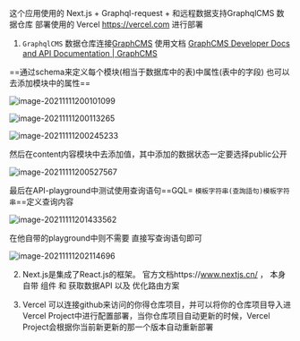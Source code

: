 这个应用使用的 Next.js + Graphql-request + 和远程数据支持GraphqlCMS 数据仓库  部署使用的 Vercel https://vercel.com 进行部署

1.  `GraphqlCMS` 数据仓库连接[GraphCMS](https://app.graphcms.com/5ab6a1643c5c48ae909ef5751507271d/master)   使用文档 [GraphCMS Developer Docs and API Documentation | GraphCMS](https://graphcms.com/docs?_ga=2.248622599.1885780345.1636534016-148160787.1636206339)


==通过schema来定义每个模块(相当于数据库中的表)中属性(表中的字段) 也可以去添加模块中的属性==

![image-20211111200101099](C:\Users\hp\AppData\Roaming\Typora\typora-user-images\image-20211111200101099.png)

![image-20211111200113265](C:\Users\hp\AppData\Roaming\Typora\typora-user-images\image-20211111200113265.png)

![image-20211111200245233](C:\Users\hp\AppData\Roaming\Typora\typora-user-images\image-20211111200245233.png)

然后在content内容模块中去添加值，其中添加的数据状态一定要选择public公开

![image-20211111200527567](C:\Users\hp\AppData\Roaming\Typora\typora-user-images\image-20211111200527567.png)

最后在API-playground中测试使用查询语句==GQL= `模板字符串(查詢語句)模板字符串`==定义查询内容

![image-20211111201433562](C:\Users\hp\AppData\Roaming\Typora\typora-user-images\image-20211111201433562.png)

 在他自带的playground中则不需要 直接写查询语句即可

![image-20211111202114696](C:\Users\hp\AppData\Roaming\Typora\typora-user-images\image-20211111202114696.png)

2. Next.js是集成了React.js的框架。 官方文档https://www.nextjs.cn/ ， 本身自带 组件 和 获取数据API 以及 优化路由方案



3. Vercel 可以连接github来访问的你得仓库项目，并可以将你的仓库项目导入进Vercel Project中进行配置部署，当你仓库项目自动更新的时候，Vercel Project会根据你当前新更新的那一个版本自动重新部署
